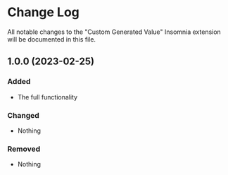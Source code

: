 # Change Log

All notable changes to the "Custom Generated Value" Insomnia extension will be documented in this file.

## 1.0.0 (2023-02-25)

### Added

- The full functionality

### Changed

- Nothing

### Removed

- Nothing

